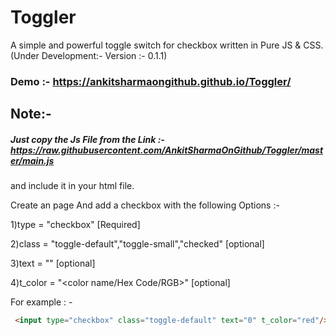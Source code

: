 # Toggler
A simple and powerful toggle switch for checkbox written in Pure JS & CSS.(Under Development:- Version :- 0.1.1)

### Demo :- https://ankitsharmaongithub.github.io/Toggler/

## Note:-

##### Just copy the Js File from the Link :- https://raw.githubusercontent.com/AnkitSharmaOnGithub/Toggler/master/main.js

and include it in your html file.

Create an page And add a checkbox with the following Options :- 

1)type = "checkbox" [Required]

2)class = "toggle-default","toggle-small","checked" [optional]

3)text = "<Only one character>" [optional]

4)t_color = "<color name/Hex Code/RGB>" [optional]

For example : -
```html
 <input type="checkbox" class="toggle-default" text="0" t_color="red"/>
```
